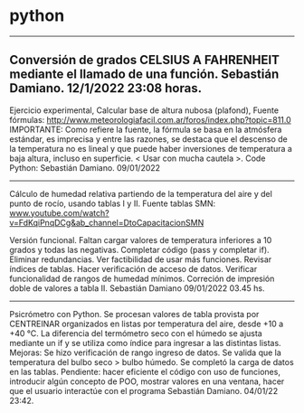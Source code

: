 # python

----------------------------------------------------------------------------------
Conversión de grados CELSIUS A FAHRENHEIT mediante el llamado de una función.
Sebastián Damiano. 12/1/2022 23:08 horas.
----------------------------------------------------------------------------------

Ejercicio experimental,
Calcular base de altura nubosa (plafond),
Fuente fórmulas: http://www.meteorologiafacil.com.ar/foros/index.php?topic=811.0
IMPORTANTE: Como refiere la fuente, la fórmula se basa en la atmósfera estándar,
es imprecisa y entre las razones, se destaca que el descenso de la temperatura
no es lineal y que puede haber inversiones de temperatura a baja altura, incluso
en superficie. < Usar con mucha cautela >.
Code Python: Sebastián Damiano. 09/01/2022

----------------------------------------------------------------------------------

Cálculo de humedad relativa partiendo de la temperatura del aire
y del punto de rocío, usando tablas I y II.
Fuente tablas SMN: www.youtube.com/watch?v=FdKqiPnqDCg&ab_channel=DtoCapacitacionSMN

Versión funcional.
Faltan cargar valores de temperatura inferiores a 10 grados y todas las negativas.
Completar código (pass y completar if). 
Eliminar redundancias.
Ver factibilidad de usar más funciones.
Revisar índices de tablas.
Hacer verificación de acceso de datos.
Verificar funcionalidad de rangos de humedad mínimos.
Correción de impresión doble de valores a tabla II.
Sebastián Damiano 09/01/2022 03.45 hs.

--------------------------------------------------------------------------------

Psicrómetro con Python. Se procesan valores de tabla provista por CENTREINAR
organizados en listas por temperatura del aire, desde +10 a +40 °C.
La diferencia del termómetro seco con el húmedo se ajusta mediante un if
y se utiliza como índice para ingresar a las distintas listas. 
Mejoras: Se hizo verificación de rango ingreso de datos.
Se valida que la temperatura del bulbo seco > bulbo húmedo.
Se completó la  carga de datos en las tablas.
Pendiente: hacer eficiente el código con uso de funciones, introducir algún concepto de
POO, mostrar valores en una ventana, hacer que el usuario interactúe con el programa
Sebastián Damiano. 04/01/22 23:42.
